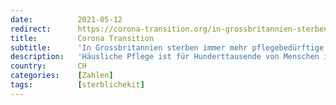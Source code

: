 ```yaml
---
date:          2021-05-12
redirect:      https://corona-transition.org/in-grossbritannien-sterben-immer-mehr-pflegebedurftige-menschen
title:         Corona Transition
subtitle:      'In Grossbritannien sterben immer mehr pflegebedürftige Menschen'
description:   'Häusliche Pflege ist für Hunderttausende von Menschen in Grossbritannien lebenswichtig. Seit Beginn der «Pandemie» wurde sie jedoch stark (...)'
country:       CH
categories:    [Zahlen]
tags:          [sterblichekit]
---
```

